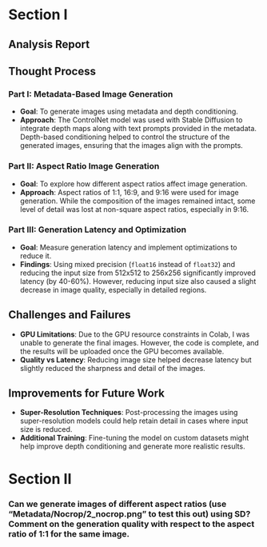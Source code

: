 # Section I

## Analysis Report

## Thought Process

### Part I: Metadata-Based Image Generation
- **Goal**: To generate images using metadata and depth conditioning.
- **Approach**: The ControlNet model was used with Stable Diffusion to integrate depth maps along with text prompts provided in the metadata. Depth-based conditioning helped to control the structure of the generated images, ensuring that the images align with the prompts.

### Part II: Aspect Ratio Image Generation
- **Goal**: To explore how different aspect ratios affect image generation.
- **Approach**: Aspect ratios of 1:1, 16:9, and 9:16 were used for image generation. While the composition of the images remained intact, some level of detail was lost at non-square aspect ratios, especially in 9:16.

### Part III: Generation Latency and Optimization
- **Goal**: Measure generation latency and implement optimizations to reduce it.
- **Findings**: Using mixed precision (`float16` instead of `float32`) and reducing the input size from 512x512 to 256x256 significantly improved latency (by 40-60%). However, reducing input size also caused a slight decrease in image quality, especially in detailed regions.

## Challenges and Failures
- **GPU Limitations**: Due to the GPU resource constraints in Colab, I was unable to generate the final images. However, the code is complete, and the results will be uploaded once the GPU becomes available.
- **Quality vs Latency**: Reducing image size helped decrease latency but slightly reduced the sharpness and detail of the images.

## Improvements for Future Work
- **Super-Resolution Techniques**: Post-processing the images using super-resolution models could help retain detail in cases where input size is reduced.
- **Additional Training**: Fine-tuning the model on custom datasets might help improve depth conditioning and generate more realistic results.

# Section II

### Can we generate images of different aspect ratios (use “Metadata/Nocrop/2_nocrop.png” to test this out) using SD? Comment on the generation quality with respect to the aspect ratio of 1:1 for the same image.
